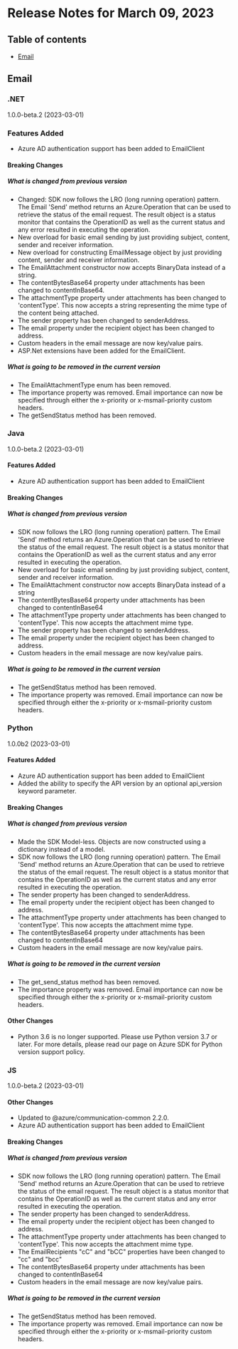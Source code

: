 # Release Notes for March 09, 2023

## Table of contents
* [Email](#email)

## Email

### .NET
1.0.0-beta.2 (2023-03-01)
### Features Added
- Azure AD authentication support has been added to EmailClient
#### Breaking Changes
##### What is changed from previous version
- Changed: SDK now follows the LRO (long running operation) pattern. The Email 'Send' method returns an Azure.Operation that can be used to retrieve the status of the email request. The result object is a status monitor that contains the OperationID as well as the current status and any error resulted in executing the operation.
- New overload for basic email sending by just providing subject, content, sender and receiver information.
- New overload for constructing EmailMessage object by just providing content, sender and receiver information.
- The EmailAttachment constructor now accepts BinaryData instead of a string.
- The contentBytesBase64 property under attachments has been changed to contentInBase64.
- The attachmentType property under attachments has been changed to 'contentType'. This now accepts a string representing the mime type of the content being attached.
- The sender property has been changed to senderAddress.
- The email property under the recipient object has been changed to address.
- Custom headers in the email message are now key/value pairs.
- ASP.Net extensions have been added for the EmailClient.
##### What is going to be removed in the current version 
- The EmailAttachmentType enum has been removed.
- The importance property was removed. Email importance can now be specified through either the x-priority or x-msmail-priority custom headers.
- The getSendStatus method has been removed.

### Java
1.0.0-beta.2 (2023-03-01)
#### Features Added
- Azure AD authentication support has been added to EmailClient
#### Breaking Changes
##### What is changed from previous version
- SDK now follows the LRO (long running operation) pattern. The Email 'Send' method returns an Azure.Operation that can be used to retrieve the status of the email request. The result object is a status monitor that contains the OperationID as well as the current status and any error resulted in executing the operation.
- New overload for basic email sending by just providing subject, content, sender and receiver information.
- The EmailAttachment constructor now accepts BinaryData instead of a string
- The contentBytesBase64 property under attachments has been changed to contentInBase64
- The attachmentType property under attachments has been changed to 'contentType'. This now accepts the attachment mime type.
- The sender property has been changed to senderAddress.
- The email property under the recipient object has been changed to address.
- Custom headers in the email message are now key/value pairs.
##### What is going to be removed in the current version 
- The getSendStatus method has been removed.
- The importance property was removed. Email importance can now be specified through either the x-priority or x-msmail-priority custom headers.

### Python
1.0.0b2 (2023-03-01)
#### Features Added
- Azure AD authentication support has been added to EmailClient
- Added the ability to specify the API version by an optional api_version keyword parameter.
#### Breaking Changes
##### What is changed from previous version
- Made the SDK Model-less. Objects are now constructed using a dictionary instead of a model.
- SDK now follows the LRO (long running operation) pattern. The Email 'Send' method returns an Azure.Operation that can be used to retrieve the status of the email request. The result object is a status monitor that contains the OperationID as well as the current status and any error resulted in executing the operation.
- The sender property has been changed to senderAddress.
- The email property under the recipient object has been changed to address.
- The attachmentType property under attachments has been changed to 'contentType'. This now accepts the attachment mime type.
- The contentBytesBase64 property under attachments has been changed to contentInBase64
- Custom headers in the email message are now key/value pairs.
##### What is going to be removed in the current version
- The get_send_status method has been removed.
- The importance property was removed. Email importance can now be specified through either the x-priority or x-msmail-priority custom headers.
#### Other Changes
- Python 3.6 is no longer supported. Please use Python version 3.7 or later. For more details, please read our page on Azure SDK for Python version support policy.

### JS
1.0.0-beta.2 (2023-03-01)
#### Other Changes
- Updated to @azure/communication-common 2.2.0.
- Azure AD authentication support has been added to EmailClient
#### Breaking Changes
##### What is changed from previous version
- SDK now follows the LRO (long running operation) pattern. The Email 'Send' method returns an Azure.Operation that can be used to retrieve the status of the email request. The result object is a status monitor that contains the OperationID as well as the current status and any error resulted in executing the operation.
- The sender property has been changed to senderAddress.
- The email property under the recipient object has been changed to address.
- The attachmentType property under attachments has been changed to 'contentType'. This now accepts the attachment mime type.
- The EmailRecipients "cC" and "bCC" properties have been changed to "cc" and "bcc"
- The contentBytesBase64 property under attachments has been changed to contentInBase64
- Custom headers in the email message are now key/value pairs.
##### What is going to be removed in the current version
- The getSendStatus method has been removed.
- The importance property was removed. Email importance can now be specified through either the x-priority or x-msmail-priority custom headers.
